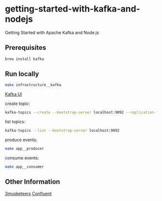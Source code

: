 # getting-started-with-kafka-and-nodejs

Getting Started with Apache Kafka and Node.js

## Prerequisites

```bash
brew install kafka
```

## Run locally

```bash
make infrastructure__kafka
```

[Kafka UI](http://localhost:8080/)

create topic:

```bash
kafka-topics --create --bootstrap-server localhost:9092 --replication-factor 1 --partitions 1 --topic purchases
```

list topics:

```bash
kafka-topics --list --bootstrap-server localhost:9092
```

produce events:

```bash
make app__producer
```

consume events:

```bash
make app__consumer
```

## Other Information

[3musketeers](https://3musketeers.io/)
[Confluent](https://developer.confluent.io/get-started/nodejs)